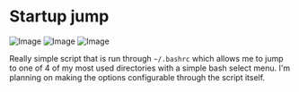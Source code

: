 # Startup jump
![Image](https://img.shields.io/badge/COMPATIBLE4ALL-NO-critical?style=for-the-badge)
![Image](https://img.shields.io/badge/OSX%20Compatible-YES-success?style=for-the-badge&logo=Apple)
![Image](https://img.shields.io/badge/Linux%20Compatible-YES-success?style=for-the-badge&logo=Linux)

Really simple script that is run through `~/.bashrc` which allows me to jump to one of 4 of my most used directories with a simple bash select menu. I'm planning on making the options configurable through the script itself.